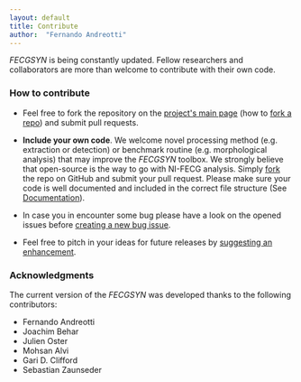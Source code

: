 ```yaml
---
layout: default
title: Contribute
author:  "Fernando Andreotti"
---
```


_FECGSYN_ is being constantly updated. Fellow researchers and collaborators are more than welcome to contribute with their own code.

### How to contribute

- Feel free to fork the repository on the [<span class="octicon octicon-mark-github"></span> project's main page](https://github.com/fernandoandreotti/fecgsyn) (how to [fork a repo](https://help.github.com/articles/fork-a-repo/)) and submit pull requests.

- **Include your own code**. We welcome novel processing method (e.g. extraction or detection) or benchmark routine (e.g. morphological analysis) that may improve the _FECGSYN_ toolbox. We strongly believe that open-source is the way to go with NI-FECG analysis. Simply [fork](https://github.com/fernandoandreotti/fecgsyn) the repo on GitHub and submit your pull request. Please make sure your code is well documented and included in the correct file structure (See [Documentation]({{site.github.url}}/pages/documentation.html)).

- In case you in encounter some bug please have a look on the opened issues before [<span class="octicon octicon-bug"></span> creating a new bug issue](https://github.com/fernandoandreotti/fecgsyn/issues).

- Feel free to pitch in your ideas for future releases by [<span class="octicon octicon-light-bulb"></span> suggesting an enhancement](https://github.com/fernandoandreotti/fecgsyn/issues).


### Acknowledgments

The current version of the _FECGSYN_ was developed thanks to the following contributors:

- Fernando Andreotti
- Joachim Behar
- Julien Oster
- Mohsan Alvi
- Gari D. Clifford
- Sebastian Zaunseder